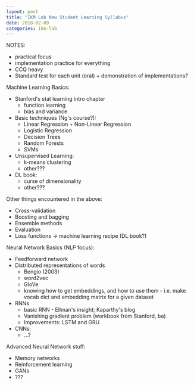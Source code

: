 ```yaml
---
layout: post
title: "IKM Lab New Student Learning Syllabus"
date: 2018-02-09
categories: ikm-lab
---
```


NOTES:
- practical focus
- implementation practice for everything
- CCQ heavy
- Standard test for each unit (oral) + demonstration of implementations?

Machine Learning Basics:
- Stanford's stat learning intro chapter
  - function learning
  - bias and variance
- Basic techniques (Ng's course?):
  - Linear Regression + Non-Linear Regression
  - Logistic Regression
  - Decision Trees
  - Random Forests
  - SVMs
- Unsupervised Learning:
  - k-means clustering
  - other???
- DL book:
  - curse of dimensionality
  - other???

Other things encountered in the above:
- Cross-validation
- Boosting and bagging
- Ensemble methods
- Evaluation
- Loss functions -> machine learning recipe (DL book?)

Neural Network Basics (NLP focus):
- Feedforward network
- Distributed representations of words
  - Bengio (2003)
  - word2vec
  - GloVe
  - knowing how to get embeddings, and how to use them - i.e. make vocab dict
    and embedding matrix for a given dataset
- RNNs
  - basic RNN - Ellman's insight; Kaparthy's blog
  - Vanishing gradient problem (workbook from Stanford, ba)
  - Improvements: LSTM and GRU
- CNNs:
  - ...?

Advanced Neural Network stuff:
- Memory networks
- Reinforcement learning
- GANs
- ???